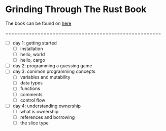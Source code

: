 # Grinding Through The Rust Book

The book can be found on [here](https://doc.rust-lang.org/book/)

=====================================================

* [ ] day 1: getting started
    * [ ] installation
    * [ ] hello, world
    * [ ] hello, cargo
* [ ] day 2: programming a guessing game
* [ ] day 3: common programming concepts
    * [ ] variables and mutability
    * [ ] data types
    * [ ] functions
    * [ ] comments
    * [ ] control flow
* [ ] day 4: understanding ownership
    * [ ] what is ownership
    * [ ] references and borrowing
    * [ ] the slice type